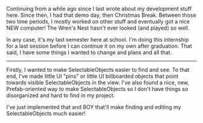 Continuing from a while ago since I last wrote about my development stuff here. Since then, I had that demo day, then Christmas Break. Between those two time periods, I mostly worked on other stuff and eventually got a nice NEW computer! The Wren's Nest hasn't ever looked (and played) so well.

In any case, it's my last semester here at school. I'm doing this internship for a last session before I can continue it on my own after graduation. That said, I have some things I wanted to change and plans and all that.

---

Firstly, I wanted to make SelectableObjects easier to find and see. To that end, I've made little UI "pins" or little UI billboarded objects that point towards visible SelectableObjects in the view. I've also found a nice, new, Prefab-oriented way to make SelectableObjects so I don't have things so disorganized and hard to find in my project.

I've just implemented that and BOY that'll make finding and editing my SelectableObjects much easier!


